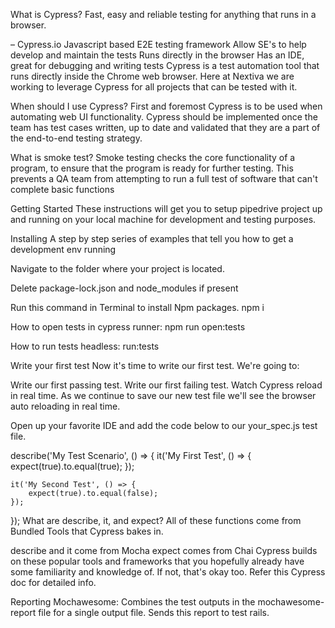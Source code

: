 What is Cypress?
Fast, easy and reliable testing for anything that runs in a browser.

– Cypress.io
Javascript based E2E testing framework
Allow SE's to help develop and maintain the tests
Runs directly in the browser
Has an IDE, great for debugging and writing tests
Cypress is a test automation tool that runs directly inside the Chrome web browser. Here at Nextiva we are working to leverage Cypress for all projects that can be tested with it.

When should I use Cypress?
First and foremost Cypress is to be used when automating web UI functionality. Cypress should be implemented once the team has test cases written, up to date and validated that they are a part of the end-to-end testing strategy.

What is smoke test?
Smoke testing checks the core functionality of a program, to ensure that the program is ready for further testing. This prevents a QA team from attempting to run a full test of software that can't complete basic functions

Getting Started
These instructions will get you to setup pipedrive project up and running on your local machine for development and testing purposes.

Installing
A step by step series of examples that tell you how to get a development env running

Navigate to the folder where your project is located.

Delete package-lock.json and node_modules if present

Run this command in Terminal to install Npm packages.
npm i

How to open tests in cypress runner:
npm run open:tests

How to run tests headless:
run:tests

Write your first test
Now it's time to write our first test. We're going to:

Write our first passing test.
Write our first failing test.
Watch Cypress reload in real time.
As we continue to save our new test file we'll see the browser auto reloading in real time.

Open up your favorite IDE and add the code below to our your_spec.js test file.

describe('My Test Scenario', () => {
    it('My First Test', () => {
        expect(true).to.equal(true);
    });

    it('My Second Test', () => {
        expect(true).to.equal(false);
    });
});
What are describe, it, and expect?
All of these functions come from Bundled Tools that Cypress bakes in.

describe and it come from Mocha
expect comes from Chai
Cypress builds on these popular tools and frameworks that you hopefully already have some familiarity and knowledge of. If not, that's okay too. Refer this Cypress doc for detailed info.

Reporting
Mochawesome:
Combines the test outputs in the mochawesome-report file for a single output file. Sends this report to test rails.